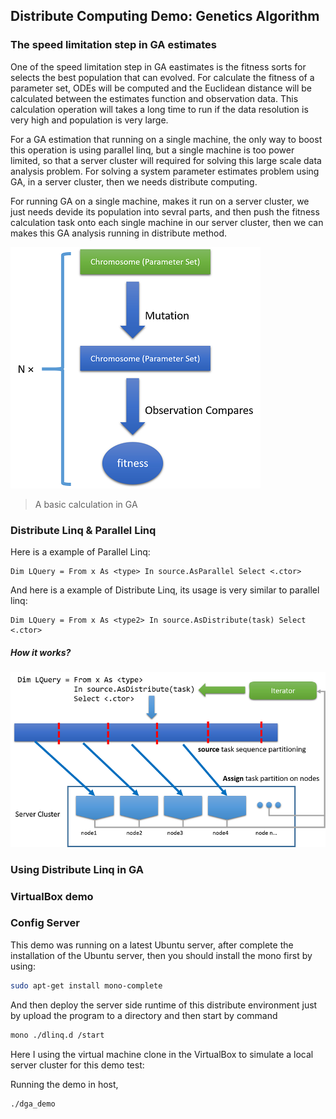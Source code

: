 ## Distribute Computing Demo: Genetics Algorithm

### The speed limitation step in GA estimates

One of the speed limitation step in GA eastimates is the fitness sorts for selects the best population that can evolved. For calculate the fitness of a parameter set, ODEs will be computed and the Euclidean distance will be calculated between the estimates function and observation data. This calculation operation will takes a long time to run if the data resolution is very high and population is very large.

For a GA estimation that running on a single machine, the only way to boost this operation is using parallel linq, but a single machine is too power limited, so that a server cluster will required for solving this large scale data analysis problem. For solving a system parameter estimates problem using GA, in a server cluster, then we needs distribute computing. 

For running GA on a single machine, makes it run on a server cluster, we just needs devide its population into sevral parts, and then push the fitness calculation task onto each single machine in our server cluster, then we can makes this GA analysis running in distribute method.

![](./images/Mutation-and-fitness.png)
> A basic calculation in GA

### Distribute Linq &amp; Parallel Linq

Here is a example of Parallel Linq:
```vbnet
Dim LQuery = From x As <type> In source.AsParallel Select <.ctor>
```

And here is a example of Distribute Linq, its usage is very similar to parallel linq:
```vbnet
Dim LQuery = From x As <type2> In source.AsDistribute(task) Select <.ctor>
```

##### How it works?

![](./images/Distribute-LINQ.png)

### Using Distribute Linq in GA

### VirtualBox demo

### Config Server
This demo was running on a latest Ubuntu server, after complete the installation of the Ubuntu server, then you should install the mono first by using:

```bash
sudo apt-get install mono-complete
```

And then deploy the server side runtime of this distribute environment just by upload the program to a directory and then start by command
```bash
mono ./dlinq.d /start
```

Here I using the virtual machine clone in the VirtualBox to simulate a local server cluster for this demo test:

Running the demo in host,

```bash
./dga_demo
```

